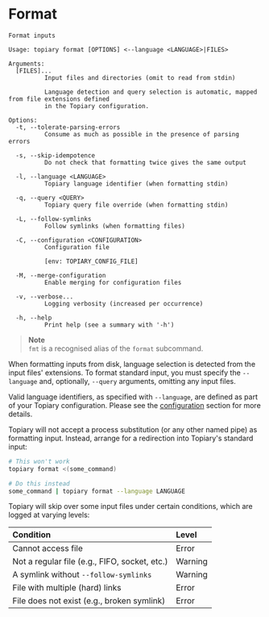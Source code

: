 # Format

<!-- DO NOT REMOVE THE "usage:{start,end}" COMMENTS -->
<!-- usage:start -->
```
Format inputs

Usage: topiary format [OPTIONS] <--language <LANGUAGE>|FILES>

Arguments:
  [FILES]...
          Input files and directories (omit to read from stdin)

          Language detection and query selection is automatic, mapped from file extensions defined
          in the Topiary configuration.

Options:
  -t, --tolerate-parsing-errors
          Consume as much as possible in the presence of parsing errors

  -s, --skip-idempotence
          Do not check that formatting twice gives the same output

  -l, --language <LANGUAGE>
          Topiary language identifier (when formatting stdin)

  -q, --query <QUERY>
          Topiary query file override (when formatting stdin)

  -L, --follow-symlinks
          Follow symlinks (when formatting files)

  -C, --configuration <CONFIGURATION>
          Configuration file

          [env: TOPIARY_CONFIG_FILE]

  -M, --merge-configuration
          Enable merging for configuration files

  -v, --verbose...
          Logging verbosity (increased per occurrence)

  -h, --help
          Print help (see a summary with '-h')
```
<!-- usage:end -->

> **Note**\
> `fmt` is a recognised alias of the `format` subcommand.

When formatting inputs from disk, language selection is detected from
the input files' extensions. To format standard input, you must specify
the `--language` and, optionally, `--query` arguments, omitting any
input files.

Valid language identifiers, as specified with `--language`, are defined
as part of your Topiary configuration. Please see the
[configuration](../configuration.md) section for more details.

<div class="warning">

Topiary will not accept a process substitution (or any other named pipe)
as formatting input. Instead, arrange for a redirection into Topiary's
standard input:

```sh
# This won't work
topiary format <(some_command)

# Do this instead
some_command | topiary format --language LANGUAGE
```

</div>

<div class="warning">

Topiary will skip over some input files under certain conditions,
which are logged at varying levels:

| Condition                                     | Level   |
| :-------------------------------------------- | :------ |
| Cannot access file                            | Error   |
| Not a regular file (e.g., FIFO, socket, etc.) | Warning |
| A symlink without `--follow-symlinks`         | Warning |
| File with multiple (hard) links               | Error   |
| File does not exist (e.g., broken symlink)    | Error   |

</div>
